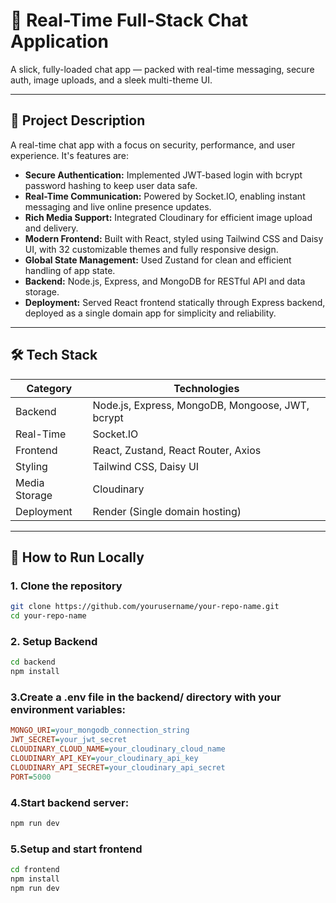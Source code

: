 # 🚀 Real-Time Full-Stack Chat Application

A slick, fully-loaded chat app — packed with real-time messaging, secure auth, image uploads, and a sleek multi-theme UI. 

---

## 📝 Project Description

A real-time chat app with a focus on security, performance, and user experience. It's features are:

- **Secure Authentication:** Implemented JWT-based login with bcrypt password hashing to keep user data safe.
- **Real-Time Communication:** Powered by Socket.IO, enabling instant messaging and live online presence updates.
- **Rich Media Support:** Integrated Cloudinary for efficient image upload and delivery.
- **Modern Frontend:** Built with React, styled using Tailwind CSS and Daisy UI, with 32 customizable themes and fully responsive design.
- **Global State Management:** Used Zustand for clean and efficient handling of app state.
- **Backend:** Node.js, Express, and MongoDB for RESTful API and data storage.
- **Deployment:** Served React frontend statically through Express backend, deployed as a single domain app for simplicity and reliability.

---

## 🛠️ Tech Stack

| Category         | Technologies                                |
|------------------|---------------------------------------------|
| Backend          | Node.js, Express, MongoDB, Mongoose, JWT, bcrypt |
| Real-Time        | Socket.IO                                   |
| Frontend         | React, Zustand, React Router, Axios         |
| Styling          | Tailwind CSS, Daisy UI                       |
| Media Storage    | Cloudinary                                  |
| Deployment       | Render (Single domain hosting)               |

---

## 🚀 How to Run Locally

### 1. Clone the repository
```bash
git clone https://github.com/yourusername/your-repo-name.git
cd your-repo-name
```

### 2. Setup Backend
```bash
cd backend
npm install
```

### 3.Create a .env file in the backend/ directory with your environment variables:
```ini
MONGO_URI=your_mongodb_connection_string
JWT_SECRET=your_jwt_secret
CLOUDINARY_CLOUD_NAME=your_cloudinary_cloud_name
CLOUDINARY_API_KEY=your_cloudinary_api_key
CLOUDINARY_API_SECRET=your_cloudinary_api_secret
PORT=5000
```

### 4.Start backend server:
```bash
npm run dev
```

### 5.Setup and start frontend
```bash
cd frontend
npm install
npm run dev
```

